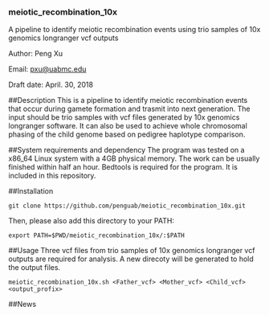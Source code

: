 ### meiotic_recombination_10x
A pipeline to identify meiotic recombination events using trio samples of 10x genomics longranger vcf outputs

Author: Peng Xu

Email: pxu@uabmc.edu

Draft date: April. 30, 2018

##Description
This is a pipeline to identify meiotic recombination events that occur during gamete formation and trasmit into next generation. The input should be trio samples with vcf files generated by 10x genomics longranger software. It can also be used to achieve whole chromosomal phasing of the child genome based on pedigree haplotype comparison.

##System requirements and dependency
The program was tested on a x86_64 Linux system with a 4GB physical memory. The work can be usually finished within half an hour. Bedtools is required for the program. It is included in this repository.

##Installation
```
git clone https://github.com/penguab/meiotic_recombination_10x.git
```
Then, please also add this directory to your PATH:
```
export PATH=$PWD/meiotic_recombination_10x/:$PATH
```
##Usage
Three vcf files from trio samples of 10x genomics longranger vcf outputs are required for analysis. A new direcoty will be generated to hold the output files.
```
meiotic_recombination_10x.sh <Father_vcf> <Mother_vcf> <Child_vcf> <output_profix>
```

##News


